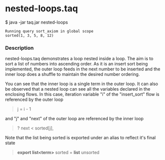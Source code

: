 # nested-loops.taq

$ java -jar taq.jar nested-loops

    Running query sort_axiom in global scope 
    sorted(1, 3, 5, 8, 12)

### Description

nested-loops.taq demonstrates a loop nested inside a loop. The aim is to sort a list 
of numbers into ascending order. As it is an insert sort being implemented, the outer 
loop feeds in the next number to be inserted and the inner loop does a shuffle to maintain 
the desired number ordering. 

You can see that the inner loop is a single term in the outer loop. It can also be 
observed that a nested loop can see all the variables declared in the enclosing flows. 
In this case, iteration variable "i" of the "insert_sort" flow is referenced by the 
outer loop

>  j = i - 1

and "j" and "next" of the outer loop are referenced by the inner loop

> ? next < sorted[j],

Note that the list being sorted is exported under an alias to reflect it's final state

> **export list\<term\>** sorted = **list** unsorted